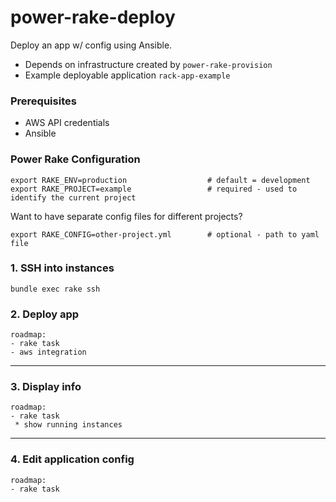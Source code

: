 # power-rake-deploy
Deploy an app w/ config using Ansible.

- Depends on infrastructure created by `power-rake-provision`
- Example deployable application `rack-app-example`


### Prerequisites 
- AWS API credentials
- Ansible


### Power Rake Configuration

```
export RAKE_ENV=production                  # default = development
export RAKE_PROJECT=example                 # required - used to identify the current project
```

Want to have separate config files for different projects?

```
export RAKE_CONFIG=other-project.yml        # optional - path to yaml file
```

### 1. SSH into instances

```
bundle exec rake ssh
```


### 2. Deploy app

```
roadmap:
- rake task
- aws integration
```

---

### 3. Display info

```
roadmap:
- rake task
 * show running instances
```

---

### 4. Edit application config

```
roadmap:
- rake task
```
